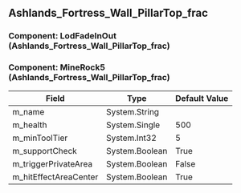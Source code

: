 ## Ashlands_Fortress_Wall_PillarTop_frac

### Component: LodFadeInOut (Ashlands_Fortress_Wall_PillarTop_frac)

### Component: MineRock5 (Ashlands_Fortress_Wall_PillarTop_frac)

|Field|Type|Default Value|
|---|---|---|
|m_name|System.String||
|m_health|System.Single|500|
|m_minToolTier|System.Int32|5|
|m_supportCheck|System.Boolean|True|
|m_triggerPrivateArea|System.Boolean|False|
|m_hitEffectAreaCenter|System.Boolean|True|

